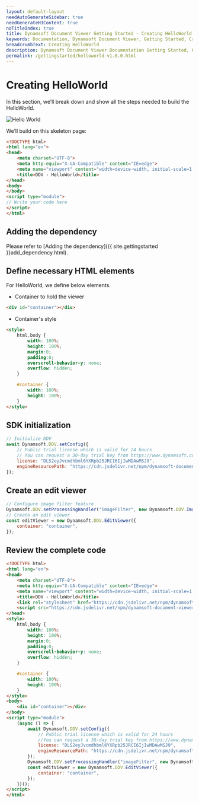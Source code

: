 ```yaml
---
layout: default-layout
needAutoGenerateSidebar: true
needGenerateH3Content: true
noTitleIndex: true
title: Dynamsoft Document Viewer Getting Started - Creating HelloWorld
keywords: Documentation, Dynamsoft Document Viewer, Getting Started, Creating HelloWorld
breadcrumbText: Creating HelloWorld
description: Dynamsoft Document Viewer Documentation Getting Started, Creating HelloWorld
permalink: /gettingstarted/helloworld-v1.0.0.html
---
```


# Creating HelloWorld

In this section, we’ll break down and show all the steps needed to build the HelloWorld.

![Hello World](/assets/imgs/helloWorld.GIF)

We’ll build on this skeleton page:

```html
<!DOCTYPE html>
<html lang="en">
<head>
    <meta charset="UTF-8">
    <meta http-equiv="X-UA-Compatible" content="IE=edge">
    <meta name="viewport" content="width=device-width, initial-scale=1.0, minimum-scale=1.0, maximum-scale=1.0, user-scalable=no">
    <title>DDV - HelloWorld</title>
</head>
<body>
</body>
<script type="module">
// Write your code here
</script>
</html>
```

## Adding the dependency

Please refer to [Adding the dependency]({{ site.gettingstarted }}add_dependency.html).

## Define necessary HTML elements

For HelloWorld, we define below elements.

- Container to hold the viewer

```html
<div id="container"></div>
```

- Container's style

```html
<style>
    html,body {
        width: 100%;
        height: 100%;
        margin:0;
        padding:0;
        overscroll-behavior-y: none;
        overflow: hidden;
    }

    #container {
        width: 100%;
        height: 100%;
    }
</style>
```

## SDK initialization

```javascript
// Initialize DDV
await Dynamsoft.DDV.setConfig({
    // Public trial license which is valid for 24 hours
    // You can request a 30-day trial key from https://www.dynamsoft.com/customer/license/trialLicense/?product=ddv
    license: "DLS2eyJvcmdhbml6YXRpb25JRCI6IjIwMDAwMSJ9", 
    engineResourcePath: "https://cdn.jsdelivr.net/npm/dynamsoft-document-viewer@latest/dist/engine",
});
```

## Create an edit viewer

```javascript
// Configure image filter feature
Dynamsoft.DDV.setProcessingHandler("imageFilter", new Dynamsoft.DDV.ImageFilter());
// Create an edit viewer
const editViewer = new Dynamsoft.DDV.EditViewer({
    container: "container",
});
```

## Review the complete code

```html
<!DOCTYPE html>
<html lang="en">
<head>
    <meta charset="UTF-8">
    <meta http-equiv="X-UA-Compatible" content="IE=edge">
    <meta name="viewport" content="width=device-width, initial-scale=1.0, minimum-scale=1.0, maximum-scale=1.0, user-scalable=no">
    <title>DDV - HelloWorld</title>
    <link rel="stylesheet" href="https://cdn.jsdelivr.net/npm/dynamsoft-document-viewer@latest/dist/ddv.css">
    <script src="https://cdn.jsdelivr.net/npm/dynamsoft-document-viewer@latest/dist/ddv.js"></script>
</head>
<style>
    html,body {
        width: 100%;
        height: 100%;
        margin:0;
        padding:0;
        overscroll-behavior-y: none;
        overflow: hidden;
    }

    #container {
        width: 100%;
        height: 100%;
    }
</style>
<body>
    <div id="container"></div>
</body>
<script type="module">
    (async () => {
        await Dynamsoft.DDV.setConfig({
            // Public trial license which is valid for 24 hours
            //You can request a 30-day trial key from https://www.dynamsoft.com/customer/license/trialLicense/?product=ddv
            license: "DLS2eyJvcmdhbml6YXRpb25JRCI6IjIwMDAwMSJ9",
            engineResourcePath: "https://cdn.jsdelivr.net/npm/dynamsoft-document-viewer@latest/dist/engine",
        });
        Dynamsoft.DDV.setProcessingHandler("imageFilter", new Dynamsoft.DDV.ImageFilter());
        const editViewer = new Dynamsoft.DDV.EditViewer({
            container: "container",
        });
    })();
</script>
</html>
```